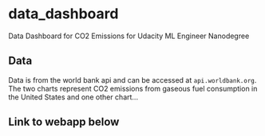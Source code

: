 # data_dashboard
Data Dashboard for CO2 Emissions for Udacity ML Engineer Nanodegree

## Data
Data is from the world bank api and can be accessed at `api.worldbank.org`.  
The two charts represent CO2 emissions from gaseous fuel consumption in the United States and one other chart...

## Link to webapp below

